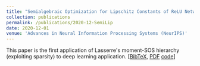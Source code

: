 ```yaml
---
title: "Semialgebraic Optimization for Lipschitz Constants of ReLU Networks"
collection: publications
permalink: /publications/2020-12-SemiLip
date: 2020-12-01
venue: 'Advances in Neural Information Processing Systems (NeurIPS)'
---
```


This paper is the first application of Lasserre's moment-SOS hierarchy (exploiting sparsity) to deep learning application.
[[BibTeX](https://tongchen779.github.io/ref/2020-12-SemiLip-BibTeX.bib),
[PDF](https://proceedings.neurips.cc/paper_files/paper/2020/file/,dea9ddb25cbf2352cf4dec30222a02a5-Paper.pdf)
[code](https://github.com/TongCHEN779/CertDNN)]